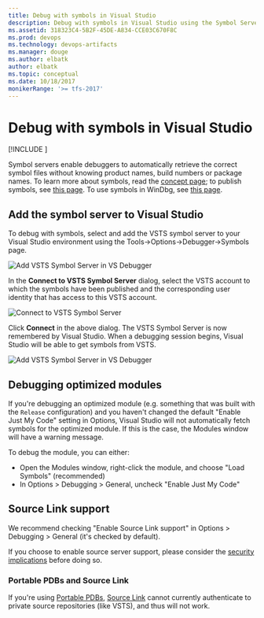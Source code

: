 ```yaml
---
title: Debug with symbols in Visual Studio
description: Debug with symbols in Visual Studio using the Symbol Server in VSTS Package Management
ms.assetid: 318323C4-5B2F-45DE-A834-CCE03C670F8C
ms.prod: devops
ms.technology: devops-artifacts
ms.manager: douge
ms.author: elbatk
author: elbatk
ms.topic: conceptual
ms.date: 10/18/2017
monikerRange: '>= tfs-2017'
---
```


# Debug with symbols in Visual Studio

[!INCLUDE [](../_shared/availability-symbols.md)]

Symbol servers enable debuggers to automatically retrieve the correct symbol files without knowing product names, build numbers or package names. To learn more about symbols, read the [concept page](../concepts/symbols.md); to publish symbols, see [this page](/vsts/pipelines/symbols/index?toc=/vsts/package/toc.json). To use symbols in WinDbg, see [this page](debug-with-symbols-windbg.md).

## Add the symbol server to Visual Studio

To debug with symbols, select and add the VSTS symbol server to your Visual Studio environment using the Tools->Options->Debugger->Symbols page.

![Add VSTS Symbol Server in VS Debugger](_img/vsdebugger1.jpg)

In the **Connect to VSTS Symbol Server** dialog, select the VSTS account to which the symbols have been published and the corresponding user identity that has access to this VSTS account. 

![Connect to VSTS Symbol Server](_img/connectsymbolserver.png)

Click **Connect** in the above dialog. The VSTS Symbol Server is now remembered by Visual Studio. When a debugging session begins, Visual Studio will be able to get symbols from VSTS.

![Add VSTS Symbol Server in VS Debugger](_img/vsdebugger2.png)

## Debugging optimized modules

If you're debugging an optimized module (e.g. something that was built with the `Release` configuration) and you haven't changed the default "Enable Just My Code" setting in Options, Visual Studio will not automatically fetch symbols for the optimized module. If this is the case, the Modules window will have a warning message.

To debug the module, you can either:
- Open the Modules window, right-click the module, and choose "Load Symbols" (recommended)
- In Options > Debugging > General, uncheck "Enable Just My Code"

## Source Link support

We recommend checking "Enable Source Link support" in Options > Debugging > General (it's checked by default).

If you choose to enable source server support, please consider the [security implications](https://docs.microsoft.com/en-us/visualstudio/debugger/source-server-security-alert) before doing so.

### Portable PDBs and Source Link

If you're using [Portable PDBs](https://github.com/dotnet/core/blob/master/Documentation/diagnostics/portable_pdb.md), [Source Link](https://github.com/dotnet/core/blob/master/Documentation/diagnostics/source_link.md) cannot currently authenticate to private source repositories (like VSTS), and thus will not work.
